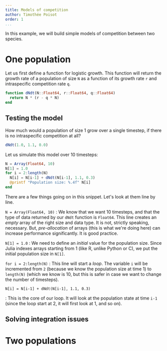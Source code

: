```yaml
---
title: Models of competition
author: Timothée Poisot
order: 1
...
```


In this example, we will build simple models of competition between two species.

# One population

Let us first define a function for logistic growth. This function will return
the growth rate of a population of size `N` as a function of its growth rate `r`
and intraspecific competition rate `q`.

```julia
function dNdt(N::Float64, r::Float64, q::Float64)
  return N * (r - q * N)
end
```

## Testing the model

How much would a population of size 1 grow over a single timestep, if there is
no intraspecific competition at all?

```julia
dNdt(1.0, 1.1, 0.0)
```

Let us simulate this model over 10 timesteps:

```julia
N = Array(Float64, 10)
N[1] = 1.0
for i = 2:length(N)
  N[i] = N[i-1] + dNdt(N[i-1], 1.1, 0.3)
  @printf "Population size: %.4f" N[i]
end
```

There are a few things going on in this snippet. Let's look at them line by
line.

`N = Array(Float64, 10)`
: We know that we want 10 timesteps, and that the type
of data returned by our `dNdt` function is `Float64`. This line creates an
*empty* array of the right size and data type. It is not, strictly speaking,
necessary. But, *pre-allocation* of arrays (this is what we're doing here) can
increase performance significantly. It is good practice.

`N[1] = 1.0`
: We need to define an *initial* value for the population size. Since Julia
indexes arrays starting from 1 (like R, unlike Python or C), we put the initial
population size in `N[1]`.

`for i = 2:length(N)`
: This line will start a *loop*. The variable `i` will be incremented from `2`
(because we know the population size at time 1) to `length(N)` (which we know is
10, but this is safer in case we want to change the number of timesteps).

`N[i] = N[i-1] + dNdt(N[i-1], 1.1, 0.3)`

: This is the core of our loop. It will look at the population state at time
`i-1` (since the loop start at 2, it will first look at 1, and so on).

## Solving integration issues

# Two populations
